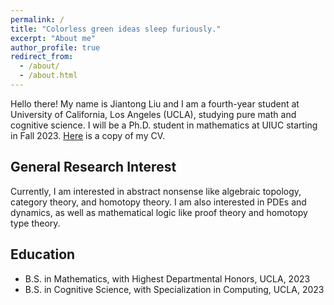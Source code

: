 ```yaml
---
permalink: /
title: "Colorless green ideas sleep furiously."
excerpt: "About me"
author_profile: true
redirect_from: 
  - /about/
  - /about.html
---
```


Hello there! My name is Jiantong Liu and I am a fourth-year student at University of California, Los Angeles (UCLA), studying pure math and cognitive science. I will be a Ph.D. student in mathematics at UIUC starting in Fall 2023. [Here](https://jiantongliu.github.io/files/Jiantong_Liu_CV_2023.pdf) is a copy of my CV. 

General Research Interest
------
Currently, I am interested in abstract nonsense like algebraic topology, category theory, and homotopy theory. I am also interested in PDEs and dynamics, as well as mathematical logic like proof theory and homotopy type theory.  

Education
------
* B.S. in Mathematics, with Highest Departmental Honors, UCLA, 2023
* B.S. in Cognitive Science, with Specialization in Computing, UCLA, 2023
